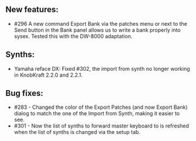## New features:

* \#296 A new command Export Bank via the patches menu or next to the Send button in the Bank panel allows us to write a bank properly into sysex. 
Tested this with the DW-8000 adaptation.  

## Synths:

* Yamaha reface DX: Fixed \#302, the import from synth no longer working in KnobKraft 2.2.0 and 2.2.1.

## Bug fixes:

* \#283 - Changed the color of the Export Patches (and now Export Bank) dialog to match the one of the Import from Synth, making it easier to see.
* \#301 - Now the list of synths to forward master keyboard to is refreshed when the list of synths is changed via the setup tab.